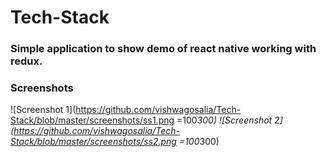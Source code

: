 # Tech-Stack
### Simple application to show demo of react native working with redux. 
### Screenshots
<!-- ![Screenshot1](http://url/to/img.png) -->
![Screenshot 1](https://github.com/vishwagosalia/Tech-Stack/blob/master/screenshots/ss1.png =100*300)
![Screenshot 2](https://github.com/vishwagosalia/Tech-Stack/blob/master/screenshots/ss2.png =100*300)

